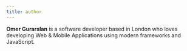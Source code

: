 ```yaml
---
title: author
---
```


**Omer Gurarslan** is a software developer based in London who loves developing Web & Mobile Applications using modern frameworks and JavaScript.
